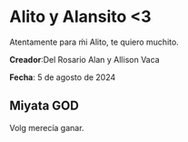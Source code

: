 # Alito y Alansito <3 

Atentamente para ḿi Alito, te quiero muchito. 

**Creador**:Del Rosario Alan y Allison Vaca

**Fecha**: 5 de agosto de 2024

## Miyata GOD

Volg merecía ganar. 
